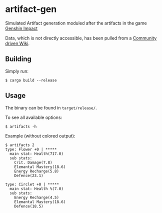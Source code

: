 # artifact-gen
Simulated Artifact generation moduled after the artifacts in the game [Genshin Impact](https://genshin.hoyoverse.com/en/home)

Data, which is not directly accessible, has been pulled from a [Community driven Wiki](https://genshin-impact.fandom.com/wiki/Artifacts).

## Building
Simply run:

```
$ cargo build --release
```

## Usage
The binary can be found in `target/release/`.

To see all available options:
```
$ artifacts -h
```


Example (without colored output):
```
$ artifacts 2
type: Flower +0 | *****
  main stat: Health(717.0)
  sub stats:
    Crit. Damage(7.8)
    Elemantal Mastery(18.6)
    Energy Recharge(5.8)
    Defence(23.1)

type: Circlet +0 | *****
  main stat: Health %(7.0)
  sub stats:
    Energy Recharge(4.5)
    Elemantal Mastery(18.6)
    Defence(18.5)
```

